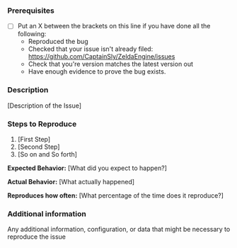 <!--


  Have you read the Code of Conduct? By filling an issue out you are expected to comply with it. Including treating everyone with respect. https://github.com/CaptainSly/ZeldaEngine/blob/master/CODE_OF_CONDUCT.md


-->

### Prerequisites
* [ ] Put an X between the brackets on this line if you have done all the following:
  * Reproduced the bug
  * Checked that your issue isn't already filed: https://github.com/CaptainSly/ZeldaEngine/issues
  * Check that you're version matches the latest version out
  * Have enough evidence to prove the bug exists.

### Description
  [Description of the Issue]

### Steps to Reproduce
1. [First Step]
2. [Second Step]
3. [So on and So forth]

**Expected Behavior:** [What did you expect to happen?]

**Actual Behavior:** [What actually happened]

**Reproduces how often:** [What percentage of the time does it reproduce?]


### Additional information

Any additional information, configuration, or data that might be necessary to reproduce the issue
